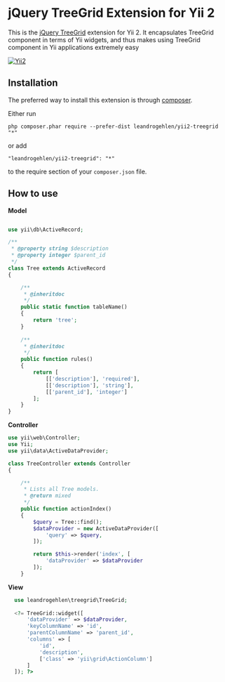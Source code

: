 # jQuery TreeGrid Extension for Yii 2

This is the [jQuery TreeGrid](https://github.com/maxazan/jquery-treegrid) extension for Yii 2. It encapsulates TreeGrid component in terms of Yii widgets,
and thus makes using TreeGrid component in Yii applications extremely easy

[![Yii2](https://img.shields.io/badge/Powered_by-Yii_Framework-green.svg?style=flat)](http://www.yiiframework.com/)


## Installation

The preferred way to install this extension is through [composer](http://getcomposer.org/download/).

Either run

```
php composer.phar require --prefer-dist leandrogehlen/yii2-treegrid "*"
```

or add

```
"leandrogehlen/yii2-treegrid": "*"
```

to the require section of your `composer.json` file.

## How to use

**Model**

```php

use yii\db\ActiveRecord;

/**
 * @property string $description
 * @property integer $parent_id
 */
class Tree extends ActiveRecord 
{

    /**
     * @inheritdoc
     */
    public static function tableName()
    {
        return 'tree';
    }  
    
    /**
     * @inheritdoc
     */
    public function rules()
    {
        return [
            [['description'], 'required'],
            [['description'], 'string'],
            [['parent_id'], 'integer']
        ];
    }
}
```

**Controller**

```php
use yii\web\Controller;
use Yii;
use yii\data\ActiveDataProvider;

class TreeController extends Controller
{

    /**
     * Lists all Tree models.
     * @return mixed
     */
    public function actionIndex()
    {
        $query = Tree::find();
        $dataProvider = new ActiveDataProvider([
            'query' => $query,
        ]);

        return $this->render('index', [
            'dataProvider' => $dataProvider
        ]);
    }
```

**View**

```php
  use leandrogehlen\treegrid\TreeGrid;
  
  <?= TreeGrid::widget([
      'dataProvider' => $dataProvider,
      'keyColumnName' => 'id',
      'parentColumnName' => 'parent_id',
      'columns' => [
          'id',
          'description',
          ['class' => 'yii\grid\ActionColumn']
      ]        
  ]); ?>
```


